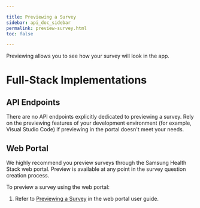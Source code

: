 ```yaml
---

title: Previewing a Survey
sidebar: api_doc_sidebar
permalink: preview-survey.html
toc: false

---
```



Previewing allows you to see how your survey will look in the app.

# Full-Stack Implementations

## API Endpoints

There are no API endpoints explicitly dedicated to previewing a survey. Rely on the previewing features of your development environment (for example, Visual Studio Code) if previewing in the portal doesn't meet your needs.

## Web Portal

We highly recommend you preview surveys through the Samsung Health Stack web portal. Preview is available at any point in the survey question creation process.

To preview a survey using the web portal:

1. Refer to [Previewing a Survey](../../portal-guide/content-creation/previewing-a-survey.md) in the web portal user guide.

